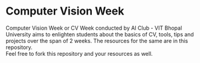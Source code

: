 # Computer Vision Week

Computer Vision Week or CV Week conducted by AI Club - VIT Bhopal University aims to enlighten students about the basics of CV, tools, tips and projects over the span of 2 weeks.
The resources for the same are in this repository. <br>
Feel free to fork this repository and your resources as well.

